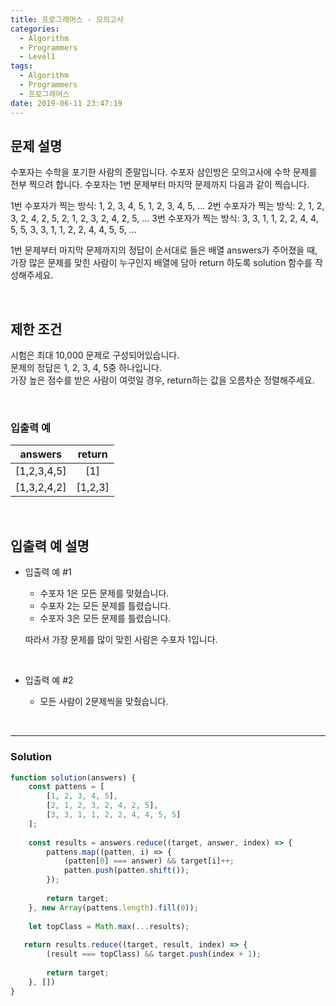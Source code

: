 ```yaml
---
title: 프로그래머스 - 모의고사
categories:
  - Algorithm
  - Programmers
  - Level1
tags:
  - Algorithm
  - Programmers
  - 프로그래머스
date: 2019-06-11 23:47:19
---
```




## 문제 설명
수포자는 수학을 포기한 사람의 준말입니다. 수포자 삼인방은 모의고사에 수학 문제를 전부 찍으려 합니다. 
수포자는 1번 문제부터 마지막 문제까지 다음과 같이 찍습니다.

1번 수포자가 찍는 방식: 1, 2, 3, 4, 5, 1, 2, 3, 4, 5, ...
2번 수포자가 찍는 방식: 2, 1, 2, 3, 2, 4, 2, 5, 2, 1, 2, 3, 2, 4, 2, 5, ...
3번 수포자가 찍는 방식: 3, 3, 1, 1, 2, 2, 4, 4, 5, 5, 3, 3, 1, 1, 2, 2, 4, 4, 5, 5, ...

1번 문제부터 마지막 문제까지의 정답이 순서대로 들은 배열 answers가 주어졌을 때, 가장 많은 문제를 맞힌 사람이 누구인지 배열에 담아 return 하도록 solution 함수를 작성해주세요.

<!-- more -->
<br/>

## 제한 조건
시험은 최대 10,000 문제로 구성되어있습니다.<br/>
문제의 정답은 1, 2, 3, 4, 5중 하나입니다.<br/>
가장 높은 점수를 받은 사람이 여럿일 경우, return하는 값을 오름차순 정렬해주세요.

<br/>

### 입출력 예
| answers | return |
|---|:---:|
| [1,2,3,4,5] |	[1] |
| [1,3,2,4,2]	| [1,2,3] |

<br/>

## 입출력 예 설명

- 입출력 예 #1
	- 수포자 1은 모든 문제를 맞혔습니다.
	- 수포자 2는 모든 문제를 틀렸습니다.
	- 수포자 3은 모든 문제를 틀렸습니다.

	따라서 가장 문제를 많이 맞힌 사람은 수포자 1입니다.
	
	<br/>

- 입출력 예 #2
	- 모든 사람이 2문제씩을 맞췄습니다.

<br/>

---

### Solution 

```javascript
function solution(answers) {
    const pattens = [
        [1, 2, 3, 4, 5],
        [2, 1, 2, 3, 2, 4, 2, 5],
        [3, 3, 1, 1, 2, 2, 4, 4, 5, 5]
    ];
    
    const results = answers.reduce((target, answer, index) => {
        pattens.map((patten, i) => {
            (patten[0] === answer) && target[i]++;
            patten.push(patten.shift());
        });
        
        return target;
    }, new Array(pattens.length).fill(0));
    
    let topClass = Math.max(...results);
    
   return results.reduce((target, result, index) => {
        (result === topClass) && target.push(index + 1);
        
        return target;
    }, [])
}

```
